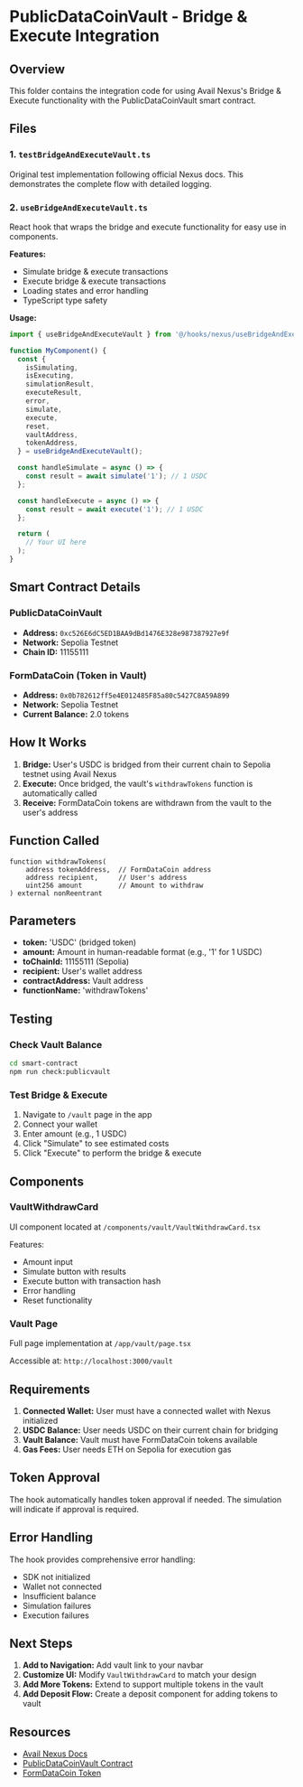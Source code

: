 # PublicDataCoinVault - Bridge & Execute Integration

## Overview

This folder contains the integration code for using Avail Nexus's Bridge & Execute functionality with the PublicDataCoinVault smart contract.

## Files

### 1. `testBridgeAndExecuteVault.ts`

Original test implementation following official Nexus docs. This demonstrates the complete flow with detailed logging.

### 2. `useBridgeAndExecuteVault.ts`

React hook that wraps the bridge and execute functionality for easy use in components.

**Features:**

- Simulate bridge & execute transactions
- Execute bridge & execute transactions
- Loading states and error handling
- TypeScript type safety

**Usage:**

```typescript
import { useBridgeAndExecuteVault } from '@/hooks/nexus/useBridgeAndExecuteVault';

function MyComponent() {
  const {
    isSimulating,
    isExecuting,
    simulationResult,
    executeResult,
    error,
    simulate,
    execute,
    reset,
    vaultAddress,
    tokenAddress,
  } = useBridgeAndExecuteVault();

  const handleSimulate = async () => {
    const result = await simulate('1'); // 1 USDC
  };

  const handleExecute = async () => {
    const result = await execute('1'); // 1 USDC
  };

  return (
    // Your UI here
  );
}
```

## Smart Contract Details

### PublicDataCoinVault

- **Address:** `0xc526E6dC5ED1BAA9dBd1476E328e987387927e9f`
- **Network:** Sepolia Testnet
- **Chain ID:** 11155111

### FormDataCoin (Token in Vault)

- **Address:** `0x0b782612ff5e4E012485F85a80c5427C8A59A899`
- **Network:** Sepolia Testnet
- **Current Balance:** 2.0 tokens

## How It Works

1. **Bridge:** User's USDC is bridged from their current chain to Sepolia testnet using Avail Nexus
2. **Execute:** Once bridged, the vault's `withdrawTokens` function is automatically called
3. **Receive:** FormDataCoin tokens are withdrawn from the vault to the user's address

## Function Called

```solidity
function withdrawTokens(
    address tokenAddress,  // FormDataCoin address
    address recipient,     // User's address
    uint256 amount         // Amount to withdraw
) external nonReentrant
```

## Parameters

- **token:** 'USDC' (bridged token)
- **amount:** Amount in human-readable format (e.g., '1' for 1 USDC)
- **toChainId:** 11155111 (Sepolia)
- **recipient:** User's wallet address
- **contractAddress:** Vault address
- **functionName:** 'withdrawTokens'

## Testing

### Check Vault Balance

```bash
cd smart-contract
npm run check:publicvault
```

### Test Bridge & Execute

1. Navigate to `/vault` page in the app
2. Connect your wallet
3. Enter amount (e.g., 1 USDC)
4. Click "Simulate" to see estimated costs
5. Click "Execute" to perform the bridge & execute

## Components

### VaultWithdrawCard

UI component located at `/components/vault/VaultWithdrawCard.tsx`

Features:

- Amount input
- Simulate button with results
- Execute button with transaction hash
- Error handling
- Reset functionality

### Vault Page

Full page implementation at `/app/vault/page.tsx`

Accessible at: `http://localhost:3000/vault`

## Requirements

1. **Connected Wallet:** User must have a connected wallet with Nexus initialized
2. **USDC Balance:** User needs USDC on their current chain for bridging
3. **Vault Balance:** Vault must have FormDataCoin tokens available
4. **Gas Fees:** User needs ETH on Sepolia for execution gas

## Token Approval

The hook automatically handles token approval if needed. The simulation will indicate if approval is required.

## Error Handling

The hook provides comprehensive error handling:

- SDK not initialized
- Wallet not connected
- Insufficient balance
- Simulation failures
- Execution failures

## Next Steps

1. **Add to Navigation:** Add vault link to your navbar
2. **Customize UI:** Modify `VaultWithdrawCard` to match your design
3. **Add More Tokens:** Extend to support multiple tokens in the vault
4. **Add Deposit Flow:** Create a deposit component for adding tokens to vault

## Resources

- [Avail Nexus Docs](https://docs.availproject.org/docs/nexus/introduction)
- [PublicDataCoinVault Contract](https://sepolia.etherscan.io/address/0xc526E6dC5ED1BAA9dBd1476E328e987387927e9f)
- [FormDataCoin Token](https://sepolia.etherscan.io/address/0x0b782612ff5e4E012485F85a80c5427C8A59A899)
